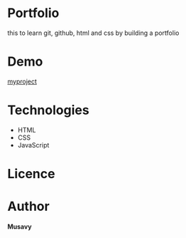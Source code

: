 # Portfolio
this to learn git, github, html and css by building a portfolio
# Demo
[myproject](https://musavy.github.io/portfolio/)
# Technologies
- HTML
- CSS
- JavaScript


# Licence

# Author


#### Musavy